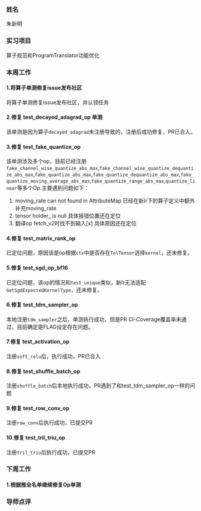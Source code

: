 ### 姓名
朱新明
### 实习项目
算子规范和ProgramTranslator功能优化
### 本周工作
#### 1.将算子单测修复issue发布社区
将算子单测修复issue发布社区，并认领任务
#### 2.修复 test_decayed_adagrad_op 单测
该单测是因为算子`decayed_adagrad`未注册导致的，注册后成功修复，PR已合入。
#### 3.修复 test_fake_quantize_op
该单测涉及多个op，目前已经注册`fake_channel_wise_quantize_abs_max`,`fake_channel_wise_quantize_dequantize_abs_max`,`fake_quantize_abs_max`,`fake_quantize_dequantize_abs_max`,`fake_quantize_moving_average_abs_max`,`fake_quantize_range_abs_max`,`quantize_linear`等多个Op.主要遇到问题如下：
1. moving_rate can not found in AttributeMap
已经在新Ir下的算子定义中额外补充moving_rate
2. tensor holder_ is null
具体报错位置还在定位
3. 翻译op fetch_v2时找不到输入[x]
具体原因还在定位
#### 4.修复 test_matrix_rank_op
已定位问题，原因该是op根据`ctx`中是否存在`TolTensor`选择`kernel`，还未修复。
#### 5.修复 test_sgd_op_bf16
已定位问题，该op的情况和`test_unique`类似，新Ir无法适配`GetSgdExpectedKernelType`，还未修复。
#### 6.修复 test_tdm_sampler_op
本地注册`tdm_sampler`之后，单测执行成功，但是PR CI-Coverage覆盖率未通过，目前确定是FLAG设定存在问题。
#### 7.修复 test_activation_op
注册`soft_relu`后，执行成功，PR已合入
#### 8.修复 test_shuffle_batch_op
注册`shuffle_batch`后本地执行成功，PR遇到了和test_tdm_sampler_op一样的问题
#### 9.修复 test_row_conv_op 
注册`row_conv`后执行成功，已提交PR
#### 10.修复 test_tril_triu_op
注册`tril_triu`后执行成功，已提交PR

### 下周工作
#### 1.根据推全名单继续修复Op单测
### 导师点评